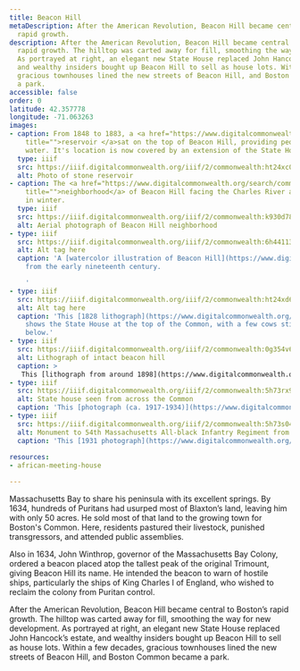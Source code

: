 ```yaml
---
title: Beacon Hill
metaDescription: After the American Revolution, Beacon Hill became central to Boston’s
  rapid growth.
description: After the American Revolution, Beacon Hill became central to Boston’s
  rapid growth. The hilltop was carted away for fill, smoothing the way for new development.
  As portrayed at right, an elegant new State House replaced John Hancock’s estate,
  and wealthy insiders bought up Beacon Hill to sell as house lots. Within a few decades,
  gracious townhouses lined the new streets of Beacon Hill, and Boston Common became
  a park.
accessible: false
order: 0
latitude: 42.357778
longitude: -71.063263
images:
- caption: From 1848 to 1883, a <a href="https://www.digitalcommonwealth.org/search/commonwealth:ht24xc082"
    title="">reservoir </a>sat on the top of Beacon Hill, providing people with drinking
    water. It's location is now covered by an extension of the State House.
  type: iiif
  src: https://iiif.digitalcommonwealth.org/iiif/2/commonwealth:ht24xc09b
  alt: Photo of stone reservoir
- caption: The <a href="https://www.digitalcommonwealth.org/search/commonwealth:k930d7885"
    title="">neighborhood</a> of Beacon Hill facing the Charles River and Cambridge
    in winter.
  type: iiif
  src: https://iiif.digitalcommonwealth.org/iiif/2/commonwealth:k930d789f
  alt: Aerial photograph of Beacon Hill neighborhood
- type: iiif
  src: https://iiif.digitalcommonwealth.org/iiif/2/commonwealth:6h441131k
  alt: Alt tag here
  caption: 'A [watercolor illustration of Beacon Hill](https://www.digitalcommonwealth.org/search/commonwealth:6h4411309)
    from the early nineteenth century.

    '
- type: iiif
  src: https://iiif.digitalcommonwealth.org/iiif/2/commonwealth:ht24xd690
  alt: Alt tag here
  caption: 'This [1828 lithograph](https://www.digitalcommonwealth.org/search/commonwealth:ht24xd68q)
    shows the State House at the top of the Common, with a few cows still grazing
    below.'
- type: iiif
  src: https://iiif.digitalcommonwealth.org/iiif/2/commonwealth:0g354v62t
  alt: Lithograph of intact beacon hill
  caption: >
   This [lithograph from around 1898](https://www.digitalcommonwealth.org/search/commonwealth:0g354v61j) shows Beacon Hill before it was cut down.
- type: iiif
  src: https://iiif.digitalcommonwealth.org/iiif/2/commonwealth:5h73rx915
  alt: State house seen from across the Common
  caption: 'This [photograph (ca. 1917-1934)](https://www.digitalcommonwealth.org/search/commonwealth:5h73rx90w) depicts the State house behind the Common, and a bustling Tremont St.'
- type: iiif
  src: https://iiif.digitalcommonwealth.org/iiif/2/commonwealth:5h73s041j
  alt: Monument to 54th Massachusetts All-black Infantry Regiment from State House Steps
  caption: 'This [1931 photograph](https://www.digitalcommonwealth.org/search/commonwealth:5h73s0408) depicts the Monument to the 54th Massachusetts All-Black Infantry Regiment as seen from the steps of the State House'
    
resources:
- african-meeting-house

---
```

Massachusetts Bay to share his peninsula with its excellent springs. By 1634, hundreds of Puritans had usurped most of Blaxton’s land, leaving him with only 50 acres. He sold most of that land to the growing town for Boston's Common. Here, residents pastured their livestock, punished transgressors, and attended public assemblies.

Also in 1634, John Winthrop, governor of the Massachusetts Bay Colony, ordered a beacon placed atop the tallest peak of the original Trimount, giving Beacon Hill its name. He intended the beacon to warn of hostile ships, particularly the ships of King Charles I of England, who wished to reclaim the colony from Puritan control.

After the American Revolution, Beacon Hill became central to Boston’s rapid growth. The hilltop was carted away for fill, smoothing the way for new development. As portrayed at right, an elegant new State House replaced John Hancock’s estate, and wealthy insiders bought up Beacon Hill to sell as house lots. Within a few decades, gracious townhouses lined the new streets of Beacon Hill, and Boston Common became a park.